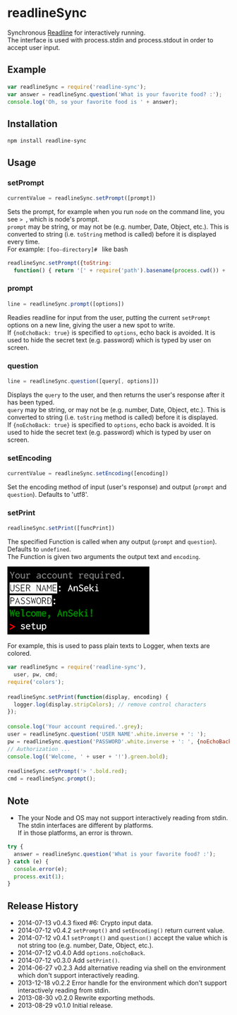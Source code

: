 # readlineSync

Synchronous [Readline](http://nodejs.org/api/readline.html) for interactively running.  
The interface is used with process.stdin and process.stdout in order to accept user input.

## Example

```js
var readlineSync = require('readline-sync');
var answer = readlineSync.question('What is your favorite food? :');
console.log('Oh, so your favorite food is ' + answer);
```

## Installation

```
npm install readline-sync
```

## Usage

### setPrompt

```js
currentValue = readlineSync.setPrompt([prompt])
```

Sets the prompt, for example when you run `node` on the command line, you see `> `, which is node's prompt.  
`prompt` may be string, or may not be (e.g. number, Date, Object, etc.). This is converted to string (i.e. `toString` method is called) before it is displayed every time.  
For example: `[foo-directory]# ` like bash

```js
readlineSync.setPrompt({toString:
  function() { return '[' + require('path').basename(process.cwd()) + ']# '; }})
```

### prompt

```js
line = readlineSync.prompt([options])
```

Readies readline for input from the user, putting the current `setPrompt` options on a new line, giving the user a new spot to write.  
If `{noEchoBack: true}` is specified to `options`, echo back is avoided. It is used to hide the secret text (e.g. password) which is typed by user on screen.

### question

```js
line = readlineSync.question([query[, options]])
```

Displays the `query` to the user, and then returns the user's response after it has been typed.  
`query` may be string, or may not be (e.g. number, Date, Object, etc.). This is converted to string (i.e. `toString` method is called) before it is displayed.  
If `{noEchoBack: true}` is specified to `options`, echo back is avoided. It is used to hide the secret text (e.g. password) which is typed by user on screen.

### setEncoding

```js
currentValue = readlineSync.setEncoding([encoding])
```

Set the encoding method of input (user's response) and output (`prompt` and `question`). Defaults to 'utf8'.

### setPrint

```js
readlineSync.setPrint([funcPrint])
```

The specified Function is called when any output (`prompt` and `question`). Defaults to `undefined`.  
The Function is given two arguments the output text and `encoding`.

![sample](cl_01.png)

For example, this is used to pass plain texts to Logger, when texts are colored.

```js
var readlineSync = require('readline-sync'),
  user, pw, cmd;
require('colors');

readlineSync.setPrint(function(display, encoding) {
  logger.log(display.stripColors); // remove control characters
});

console.log('Your account required.'.grey);
user = readlineSync.question('USER NAME'.white.inverse + ': ');
pw = readlineSync.question('PASSWORD'.white.inverse + ': ', {noEchoBack: true});
// Authorization ...
console.log(('Welcome, ' + user + '!').green.bold);

readlineSync.setPrompt('> '.bold.red);
cmd = readlineSync.prompt();
```

## <a name ="note">Note</a>
+ The your Node and OS may not support interactively reading from stdin. The stdin interfaces are different by platforms.  
If in those platforms, an error is thrown.

```js
try {
  answer = readlineSync.question('What is your favorite food? :');
} catch (e) {
  console.error(e);
  process.exit(1);
}
```

## Release History
 * 2014-07-13			v0.4.3			fixed #6: Crypto input data.
 * 2014-07-12			v0.4.2			`setPrompt()` and `setEncoding()` return current value.
 * 2014-07-12			v0.4.1			`setPrompt()` and `question()` accept the value which is not string too (e.g. number, Date, Object, etc.).
 * 2014-07-12			v0.4.0			Add `options.noEchoBack`.
 * 2014-07-12			v0.3.0			Add `setPrint()`.
 * 2014-06-27			v0.2.3			Add alternative reading via shell on the environment which don't support interactively reading.
 * 2013-12-18			v0.2.2			Error handle for the environment which don't support interactively reading from stdin.
 * 2013-08-30			v0.2.0			Rewrite exporting methods.
 * 2013-08-29			v0.1.0			Initial release.
